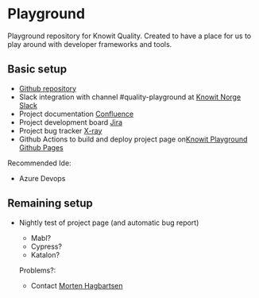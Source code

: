 # Playground
Playground repository for Knowit Quality. Created to have a place for us to play around with developer frameworks and tools.

## Basic setup
- [Github repository](https://github.com/Knowit-Quality/Playground)
- Slack integration with channel #quality-playground at [Knowit Norge Slack](https://knowitnorge.slack.com)
- Project documentation [Confluence](https://knowitquality.atlassian.net)
- Project development board [Jira](https://knowitquality.atlassian.net)
- Project bug tracker [X-ray](https://knowitquality.atlassian.net)
- Github Actions to build and deploy project page on[Knowit Playground Github Pages](https://knowit-quality.github.io/Playground/)

Recommended Ide:
+ Azure Devops
## Remaining setup
- Nightly test of project page (and automatic bug report)
  - Mabl?
  - Cypress?
  - Katalon?

  Problems?:
  + Contact [Morten Hagbartsen](mailto:morten.hagbartsen@knowit.no)

